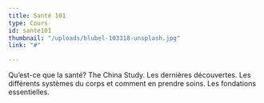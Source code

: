 ```yaml
---
title: Santé 101
type: Cours
id: sante101
thumbnail: "/uploads/blubel-103318-unsplash.jpg"
link: "#"

---
```

Qu’est-ce que la santé? The China Study. Les dernières découvertes. Les différents systèmes du corps et comment en prendre soins. Les fondations essentielles.